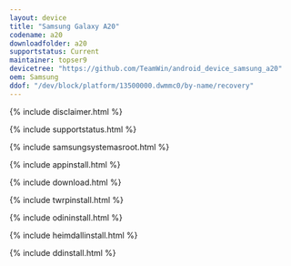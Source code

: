```yaml
---
layout: device
title: "Samsung Galaxy A20"
codename: a20
downloadfolder: a20
supportstatus: Current
maintainer: topser9
devicetree: "https://github.com/TeamWin/android_device_samsung_a20"
oem: Samsung
ddof: "/dev/block/platform/13500000.dwmmc0/by-name/recovery"
---
```


{% include disclaimer.html %}

{% include supportstatus.html %}

{% include samsungsystemasroot.html %}

{% include appinstall.html %}

{% include download.html %}

{% include twrpinstall.html %}

{% include odininstall.html %}

{% include heimdallinstall.html %}

{% include ddinstall.html %}
